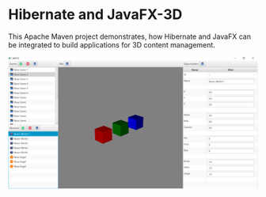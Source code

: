 # Hibernate and JavaFX-3D

This Apache Maven project demonstrates, how Hibernate and JavaFX can be integrated to build applications for 3D content management.

![Screenshot](screenshot.png)